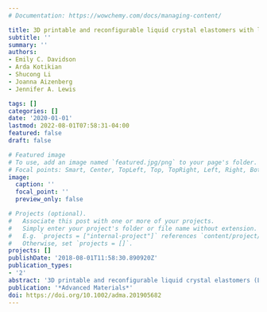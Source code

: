 ```yaml
---
# Documentation: https://wowchemy.com/docs/managing-content/

title: 3D printable and reconfigurable liquid crystal elastomers with light-induced shape memory via dynamic bond exchange
subtitle: ''
summary: ''
authors:
- Emily C. Davidson
- Arda Kotikian
- Shucong Li
- Joanna Aizenberg
- Jennifer A. Lewis

tags: []
categories: []
date: '2020-01-01'
lastmod: 2022-08-01T07:58:31-04:00
featured: false
draft: false

# Featured image
# To use, add an image named `featured.jpg/png` to your page's folder.
# Focal points: Smart, Center, TopLeft, Top, TopRight, Left, Right, BottomLeft, Bottom, BottomRight.
image:
  caption: ''
  focal_point: ''
  preview_only: false

# Projects (optional).
#   Associate this post with one or more of your projects.
#   Simply enter your project's folder or file name without extension.
#   E.g. `projects = ["internal-project"]` references `content/project/deep-learning/index.md`.
#   Otherwise, set `projects = []`.
projects: []
publishDate: '2018-08-01T11:58:30.890920Z'
publication_types:
- '2'
abstract: '3D printable and reconfigurable liquid crystal elastomers (LCEs) that reversibly shape-morph when cycled above and below their nematic-to-isotropic transition temperature (TNI) are created, whose actuated shape can be locked-in via high-temperature UV exposure. By synthesizing LCE-based inks with light-triggerable dynamic bonds, printing can be harnessed to locally program their director alignment and UV light can be used to enable controlled network reconfiguration without requiring an imposed mechanical field. Using this integrated approach, 3D LCEs are constructed in both monolithic and heterogenous layouts that exhibit complex shape changes, and whose transformed shapes could be locked-in on demand.'
publication: '*Advanced Materials*'
doi: https://doi.org/10.1002/adma.201905682
---
```

